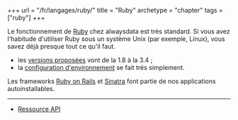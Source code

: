 +++
url = "/fr/langages/ruby/"
title = "Ruby"
archetype = "chapter"
tags = ["ruby"]
+++

Le fonctionnement de [Ruby](https://www.ruby-lang.org/fr/) chez alwaysdata est très standard. Si vous avez l'habitude d'utiliser Ruby sous un système Unix (par exemple, Linux), vous savez déjà presque tout ce qu'il faut.

* les [versions proposées](languages/ruby/configuration#versions-supportées) vont de la 1.8 à la 3.4 ;
* la [configuration d'environnement](languages/ruby/configuration#environnement) se fait très simplement.

Les frameworks [Ruby on Rails](https://rubyonrails.org/) et [Sinatra](http://sinatrarb.com/) font partie de nos applications autoinstallables.

---
* [Ressource API](https://api.alwaysdata.com/v1/environment/ruby/doc/)
